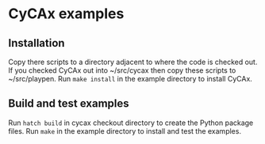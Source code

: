 # CyCAx examples

## Installation
Copy there scripts to a directory adjacent to where the code is checked out.
If you checked CyCAx out into ~/src/cycax then copy these scripts to ~/src/playpen.
Run `make install` in the example directory to install CyCAx.

## Build and test examples
Run `hatch build` in cycax checkout directory to create the Python package files.
Run `make` in the example directory to install and test the examples.
